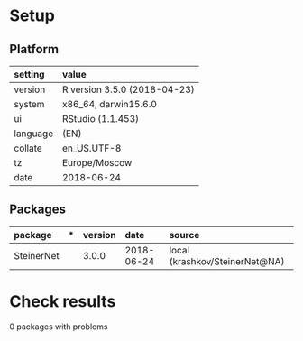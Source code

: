 # Setup

## Platform

|setting  |value                        |
|:--------|:----------------------------|
|version  |R version 3.5.0 (2018-04-23) |
|system   |x86_64, darwin15.6.0         |
|ui       |RStudio (1.1.453)            |
|language |(EN)                         |
|collate  |en_US.UTF-8                  |
|tz       |Europe/Moscow                |
|date     |2018-06-24                   |

## Packages

|package    |*  |version |date       |source                         |
|:----------|:--|:-------|:----------|:------------------------------|
|SteinerNet |   |3.0.0   |2018-06-24 |local (krashkov/SteinerNet@NA) |

# Check results

0 packages with problems




